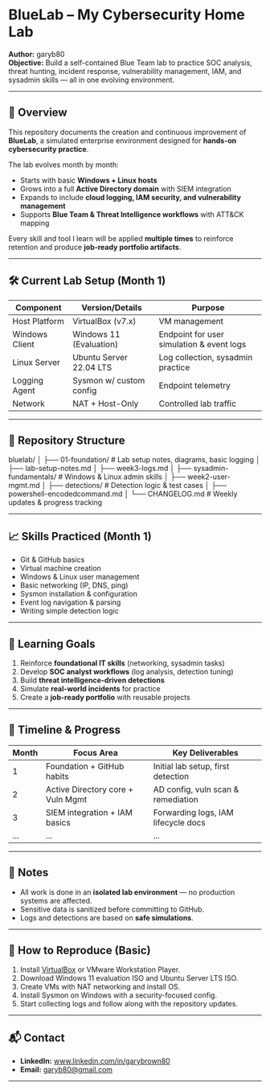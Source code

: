 # BlueLab – My Cybersecurity Home Lab

**Author:** garyb80  
**Objective:** Build a self-contained Blue Team lab to practice SOC analysis, threat hunting, incident response, vulnerability management, IAM, and sysadmin skills — all in one evolving environment.

---

## 📜 Overview

This repository documents the creation and continuous improvement of **BlueLab**, a simulated enterprise environment designed for **hands-on cybersecurity practice**.  

The lab evolves month by month:
- Starts with basic **Windows + Linux hosts**
- Grows into a full **Active Directory domain** with SIEM integration
- Expands to include **cloud logging, IAM security, and vulnerability management**
- Supports **Blue Team & Threat Intelligence workflows** with ATT&CK mapping

Every skill and tool I learn will be applied **multiple times** to reinforce retention and produce **job-ready portfolio artifacts**.

---

## 🛠 Current Lab Setup (Month 1)

| Component      | Version/Details                          | Purpose |
|----------------|------------------------------------------|---------|
| Host Platform  | VirtualBox (v7.x)                        | VM management |
| Windows Client | Windows 11 (Evaluation)                  | Endpoint for user simulation & event logs |
| Linux Server   | Ubuntu Server 22.04 LTS                  | Log collection, sysadmin practice |
| Logging Agent  | Sysmon w/ custom config                  | Endpoint telemetry |
| Network        | NAT + Host-Only                          | Controlled lab traffic |

---

## 📂 Repository Structure

bluelab/
│
├── 01-foundation/ # Lab setup notes, diagrams, basic logging
│ ├── lab-setup-notes.md
│ ├── week3-logs.md
│
├── sysadmin-fundamentals/ # Windows & Linux admin skills
│ ├── week2-user-mgmt.md
│
├── detections/ # Detection logic & test cases
│ ├── powershell-encodedcommand.md
│
└── CHANGELOG.md # Weekly updates & progress tracking


---

## 📈 Skills Practiced (Month 1)
- Git & GitHub basics
- Virtual machine creation
- Windows & Linux user management
- Basic networking (IP, DNS, ping)
- Sysmon installation & configuration
- Event log navigation & parsing
- Writing simple detection logic

---

## 🧠 Learning Goals
1. Reinforce **foundational IT skills** (networking, sysadmin tasks)
2. Develop **SOC analyst workflows** (log analysis, detection tuning)
3. Build **threat intelligence-driven detections**
4. Simulate **real-world incidents** for practice
5. Create a **job-ready portfolio** with reusable projects

---

## 📅 Timeline & Progress

| Month | Focus Area                           | Key Deliverables |
|-------|---------------------------------------|------------------|
| 1     | Foundation + GitHub habits           | Initial lab setup, first detection |
| 2     | Active Directory core + Vuln Mgmt     | AD config, vuln scan & remediation |
| 3     | SIEM integration + IAM basics         | Forwarding logs, IAM lifecycle docs |
| ...   | ...                                   | ... |

---

## 📌 Notes
- All work is done in an **isolated lab environment** — no production systems are affected.
- Sensitive data is sanitized before committing to GitHub.
- Logs and detections are based on **safe simulations**.

---

## 🏁 How to Reproduce (Basic)
1. Install [VirtualBox](https://www.virtualbox.org/) or VMware Workstation Player.
2. Download Windows 11 evaluation ISO and Ubuntu Server LTS ISO.
3. Create VMs with NAT networking and install OS.
4. Install Sysmon on Windows with a security-focused config.
5. Start collecting logs and follow along with the repository updates.

---

## 📬 Contact
- **LinkedIn:** www.linkedin.com/in/garybrown80
- **Email:** garyb80@gmail.com  

---
